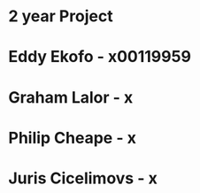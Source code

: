 # 2 year Project
# Eddy Ekofo - x00119959
# Graham Lalor - x
# Philip Cheape - x
# Juris Cicelimovs - x
